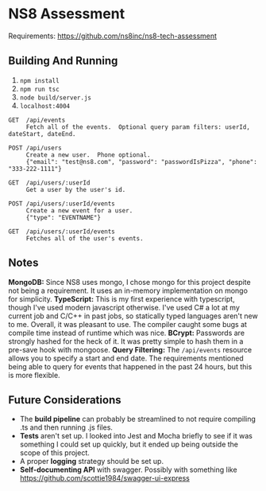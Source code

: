 # NS8 Assessment
Requirements: https://github.com/ns8inc/ns8-tech-assessment

## Building And Running
1. `npm install`
2. `npm run tsc`
3. `node build/server.js`
4. `localhost:4004`

```
GET  /api/events
     Fetch all of the events.  Optional query param filters: userId, dateStart, dateEnd.

POST /api/users
     Create a new user.  Phone optional.
     {"email": "test@ns8.com", "password": "passwordIsPizza", "phone": "333-222-1111"}

GET  /api/users/:userId
     Get a user by the user's id.

POST /api/users/:userId/events
     Create a new event for a user.
     {"type": "EVENTNAME"}

GET  /api/users/:userId/events
     Fetches all of the user's events.
```

## Notes
**MongoDB:** Since NS8 uses mongo, I chose mongo for this project despite not being a requirement.
It uses an in-memory implementation on mongo for simplicity.
**TypeScript:** This is my first experience with typescript, though I've used modern javascript otherwise. I've used C# a lot at my current job and C/C++ in past jobs, so statically typed languages aren't new to me.  Overall, it was pleasant to use. The compiler caught some bugs at compile time instead of runtime which was nice.
**BCrypt:** Passwords are strongly hashed for the heck of it.  It was pretty simple to hash them in a pre-save hook with mongoose.
**Query Filtering:** The `/api/events` resource allows you to specify a start and end date.  The requirements mentioned being able to query for events that happened in the past 24 hours, but this is more flexible.

## Future Considerations
* The **build pipeline** can probably be streamlined to not require compiling .ts and then running .js files.
* **Tests** aren't set up.  I looked into Jest and Mocha briefly to see if it was something I could set up quickly, but it ended up being outside the scope of this project.
* A proper **logging** strategy should be set up.
* **Self-documenting API** with swagger. Possibly with something like https://github.com/scottie1984/swagger-ui-express

